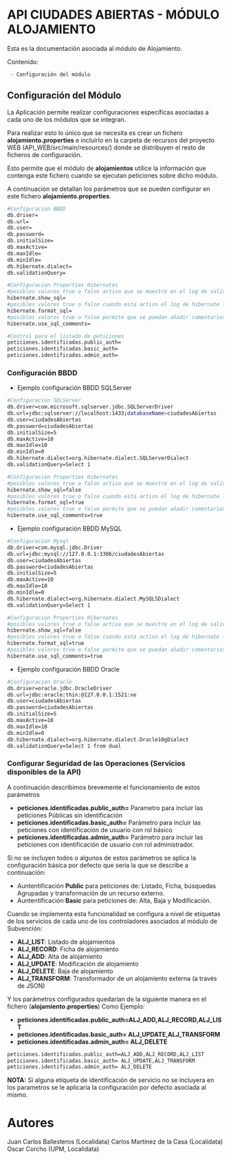 
# API CIUDADES ABIERTAS - MÓDULO ALOJAMIENTO

Esta es la documentación asociada al módulo de Alojamiento.

Contenido:
   
     - Configuración del módulo 



## Configuración del Módulo

La Aplicación permite realizar configuraciones específicas asociadas a cada uno de los módulos que se integran.

Para realizar esto lo único que se necesita es crear un fichero **alojamiento.properties** e incluirlo en la carpeta de recursos del proyecto WEB (API_WEB/src/main/resources/) donde se distribuyen el resto de ficheros de configuración.

Esto permite que el módulo de **alojamientos** utilice la información que contenga este fichero cuando se ejecutan peticiones sobre dicho módulo.

A continuación se detallan los parámetros que se pueden configurar en este fichero **alojamiento.properties**.


```sh
#Configuracion BBDD
db.driver=
db.url=
db.user=
db.password=
db.initialSize=
db.maxActive=
db.maxIdle=
db.minIdle=
db.hibernate.dialect=
db.validationQuery=

#Configuracion Properties Hibernates
#posibles valores true o false activa que se muestre en el log de salida todas las sentencias de hibernate que se ejecutan en la aplicación.
hibernate.show_sql=
#posibles valores true o false cuando esta activo el log de hibernate las sentencias de SQL se les da formato para que puedan verse en mas de una unica linea de log.
hibernate.format_sql=
#posibles valores true o false permite que se puedan añadir comentarios a las sentencias de SQL mediante programación
hibernate.use_sql_comments=

#Control para el listado de peticiones 
peticiones.identificadas.public_auth=
peticiones.identificadas.basic_auth=
peticiones.identificadas.admin_auth= 

```

### Configuración BBDD

- Ejemplo configuración BBDD SQLServer

```sh
#Configuracion SQLServer
db.driver=com.microsoft.sqlserver.jdbc.SQLServerDriver
db.url=jdbc:sqlserver://localhost:1433;databaseName=ciudadesAbiertas
db.user=ciudadesAbiertas
db.password=ciudadesAbiertas
db.initialSize=5
db.maxActive=10
db.maxIdle=10
db.minIdle=0
db.hibernate.dialect=org.hibernate.dialect.SQLServerDialect
db.validationQuery=Select 1

#Configuracion Properties Hibernates
#posibles valores true o false activa que se muestre en el log de salida todas las sentencias de hibernate que se ejecutan en la aplicación.
hibernate.show_sql=false
#posibles valores true o false cuando esta activo el log de hibernate las sentencias de SQL se les da formato para que puedan verse en mas de una unica linea de log.
hibernate.format_sql=true
#posibles valores true o false permite que se puedan añadir comentarios a las sentencias de SQL mediante programación
hibernate.use_sql_comments=true
```


- Ejemplo configuración BBDD MySQL

```sh
#Configuracion Mysql
db.driver=com.mysql.jdbc.Driver
db.url=jdbc:mysql://127.0.0.1:3306/ciudadesAbiertas
db.user=ciudadesAbiertas
db.password=ciudadesAbiertas
db.initialSize=5
db.maxActive=10
db.maxIdle=10
db.minIdle=0
db.hibernate.dialect=org.hibernate.dialect.MySQL5Dialect
db.validationQuery=Select 1

#Configuracion Properties Hibernates
#posibles valores true o false activa que se muestre en el log de salida todas las sentencias de hibernate que se ejecutan en la aplicación.
hibernate.show_sql=false
#posibles valores true o false cuando esta activo el log de hibernate las sentencias de SQL se les da formato para que puedan verse en mas de una unica linea de log.
hibernate.format_sql=true
#posibles valores true o false permite que se puedan añadir comentarios a las sentencias de SQL mediante programación
hibernate.use_sql_comments=true
```


- Ejemplo configuración BBDD Oracle

```sh
#Configuracion Oracle
db.driver=oracle.jdbc.OracleDriver
db.url=jdbc:oracle:thin:@127.0.0.1:1521:xe
db.user=ciudadesAbiertas
db.password=ciudadesAbiertas
db.initialSize=5
db.maxActive=10
db.maxIdle=10
db.minIdle=0
db.hibernate.dialect=org.hibernate.dialect.Oracle10gDialect
db.validationQuery=Select 1 from dual
```


### Configurar Seguridad de las Operaciones (Servicios disponibles de la API)
A continuación describimos brevemente el funcionamiento de estos parámetros
- **peticiones.identificadas.public_auth=**  Parametro para incluir las peticiones Públicas sin identificación
- **peticiones.identificadas.basic_auth=** Parámetro para incluir las peticiones con identificación de usuario con rol básico
- **peticiones.identificadas.admin_auth=**
Parámetro para incluir las peticiones con identificación de usuario con rol administrador. 

Si no se incluyen todos o algunos de estos parámetros se aplica la configuración básica por defecto que seria la que se describe a continuación:
- Auntentificación **Public** para peticiones de: Listado, Ficha, búsquedas Agrupadas y transformación de un recurso externo.
- Auntentificación **Basic** para peticiones de: Alta, Baja y Modificación.

Cuando se implementa esta funcionalidad se configura a nivel de etiquetas de los servicios de cada uno de los controladores asociados al módulo de Subvención:
- **ALJ_LIST**: Listado de alojamientos
- **ALJ_RECORD**: Ficha de alojamiento
- **ALJ_ADD**:  Alta de alojamiento
- **ALJ_UPDATE**: Modificación de alojamiento
- **ALJ_DELETE**: Baja de alojamiento
- **ALJ_TRANSFORM**: Transformador de un alojamiento externa (a través de JSON)

Y los parámetros configurados quedarían de la siguiente manera en el fichero (**alojamiento.properties**) Como Ejemplo:
- **peticiones.identificadas.public_auth=ALJ_ADD,ALJ_RECORD,ALJ_LIST**
- **peticiones.identificadas.basic_auth= ALJ_UPDATE,ALJ_TRANSFORM**
- **peticiones.identificadas.admin_auth= ALJ_DELETE**


```sh
peticiones.identificadas.public_auth=ALJ_ADD,ALJ_RECORD,ALJ_LIST
peticiones.identificadas.basic_auth= ALJ_UPDATE,ALJ_TRANSFORM
peticiones.identificadas.admin_auth= ALJ_DELETE
```

**NOTA:** Si alguna etiqueta de identificación de servicio no se incluyera en los parametros se le aplicaria la configuración por defecto asociada al mismo.



# Autores
Juan Carlos Ballesteros (Localidata)
Carlos Martínez de la Casa (Localidata)
Oscar Corcho (UPM, Localidata)